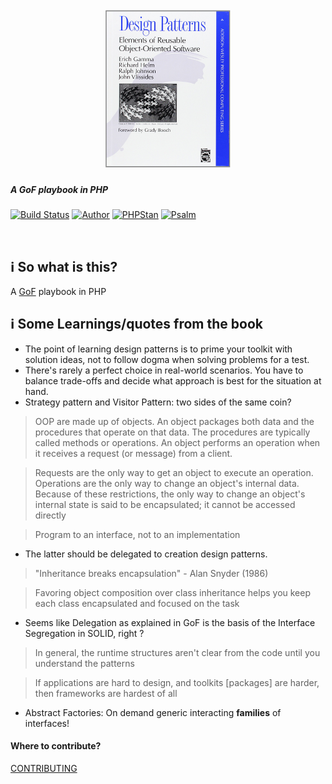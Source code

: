 <h1 align="center"> 
<br>
    <img src="https://github.com/medunes/gof-php/blob/master/logo.png" width="200">
</h1>

<h5>A GoF playbook in PHP</h5>

[![Build Status](https://github.com/medunes/gof-php/workflows/build/badge.svg?style=flat-square)](https://github.com/MedUnes/gof-php/actions?query=workflow%3A%22build%22)
[![Author](https://img.shields.io/badge/author-@medunes-blue.svg?style=flat-square)](https://twitter.com/medunes2)
[![PHPStan](https://img.shields.io/badge/PHPStan-Level%205-brightgreen.svg?style=flat&logo=php)](https://shields.io/#/)
[![Psalm](https://img.shields.io/badge/Psalm-Level%205-brightgreen.svg?style=flat&logo=php)](https://shields.io/#/)

<br>

## ℹ️ So what is this?

A [GoF](https://www.amazon.de/Patterns-Elements-Reusable-Object-Oriented-Software/dp/0201633612/) playbook in PHP


## ℹ️ Some Learnings/quotes from the book

* The point of learning design patterns is to prime your toolkit with solution ideas,
  not to follow dogma when solving problems for a test.
* There's rarely a perfect choice in real-world scenarios. You have to balance trade-offs and decide what approach is best for the situation at hand.
* Strategy pattern and Visitor Pattern: two sides of the same coin?
> OOP are made up of objects. An object packages both data and the procedures that operate on that data.
> The procedures are typically called methods or operations.
> An object performs an operation when it receives a request (or message) from a client.

> Requests are the only way to get an object to execute an operation.
> Operations are the only way to change an object's internal data.
> Because of these restrictions, the only way to change an object's internal state is said to be encapsulated;
> it cannot be accessed directly

> Program to an interface, not to an implementation
* The latter should be delegated to creation design patterns.

> "Inheritance breaks encapsulation" - Alan Snyder (1986)

> Favoring object composition over class inheritance helps you keep each class encapsulated and focused on the task

* Seems like Delegation as explained in GoF is the basis of the Interface Segregation in SOLID, right ?

> In general, the runtime structures aren't clear from the code until you understand the patterns

> If applications are hard to design, and toolkits [packages] are harder, then frameworks are hardest of all

* Abstract Factories: On demand generic interacting **families** of interfaces!

#### Where to contribute?

[CONTRIBUTING](https://github.com/medunes/gof-php/blob/master/CONTRIBUTING.md)

